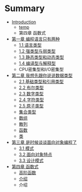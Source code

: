 # Summary

* [Introduction](README.md)
   * [temp](temp.md)
   * 第四章 函数式
* [第一章 编程语言只有两种](chapter1.md)
   * [1.1 语言类型](chapter1/1_type.md)
   * [1.2 强类型与弱类型](chapter1/2_strong_and_weak.md)
   * [1.3 静态类型和动态类型](chapter1/3_static_and_dynamic.md)
   * [1.4 编译型与解释型](chapter1/4_compiled_and_interpreted.md)
   * CPU密集型和I/O密集型
* [第二章 我想先跟你说说数据类型](chapter2.md)
   * [2.1 基础类型和引用类型](chapter2/1_primitive_and_reference.md)
   * [2.2 布尔类型](chapter2/2_boolean.md)
   * [2.3 数字类型](chapter2/3_number.md)
   * [2.4 字符类型](chapter2/4_string.md)
   * [2.5 原子类型](chapter2/5_atom.md)
   * [集合类型](collection.md)
   * [数组](array.md)
   * [散列](hash.md)
   * [函数](function.md)
   * [类](class.md)
* [第三章 是时候谈谈面向对象编程了](chapter3.md)
   * [3.1 模式](chapter3/1_mode.md)
   * [3.2 面向对象特点](chapter3/2_features.md)
   * [3.3 设计模式](chapter3/3_pattern.md)
* [第四章 函数式](chapter4.md)
   * [高阶函数](higher_order_function.md)
   * [介绍](intro.md)
   * 介绍

